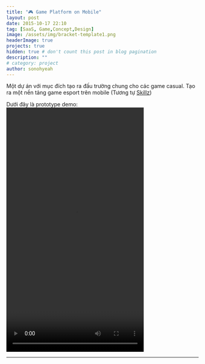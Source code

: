 ```yaml
---
title: "🎮 Game Platform on Mobile"
layout: post
date: 2015-10-17 22:10
tag: [SaaS, Game,Concept,Design]
image: /assets/img/bracket-template1.png
headerImage: true
projects: true
hidden: true # don't count this post in blog pagination
description: ""
# category: project
author: sonohyeah
---
```


Một dự án với mục đích tạo ra đấu trường chung cho các game casual. Tạo ra một nền tảng game esport trên mobile (Tương tự [Skillz](http://corp.skillz.com/))

Dưới đây là prototype demo:
<video src="/assets/images/concept.mp4" width="360" height="640" style ="margin: auto" controls preload></video>

---





